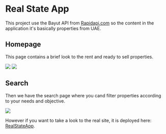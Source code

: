 # Real State App

This project use the Bayut API from [Rapidapi.com](https://rapidapi.com/hub) so the content in the application it's basically properties from UAE.

## Homepage

This page contains a brief look to the rent and ready to sell properties.

![](https://i.imgur.com/yCvXj2D.png)
![](https://i.imgur.com/fbYkayH.png)

## Search

Then we have the search page where you cand filter properties according to your needs and objective.

![](https://i.imgur.com/oKrUMJN.png)

However if you want to take a look to the real site, it is deployed here: [RealStateApp](https://lf-real-state-app.vercel.app).